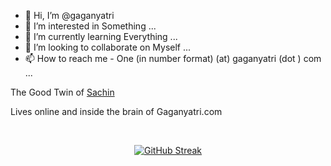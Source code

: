 - 👋 Hi, I’m @gaganyatri
- 👀 I’m interested in  Something ...
- 🌱 I’m currently learning Everything ...
- 💞️ I’m looking to collaborate on Myself ...
- 📫 How to reach me - One (in number format) (at) gaganyatri (dot ) com ...

<!---
gaganyatri/gaganyatri is a ✨ special ✨ repository because its `README.md` (this file) appears on your GitHub profile.
You can click the Preview link to take a look at your changes.
--->

The Good Twin of [Sachin](github.com/sachinsshetty)

Lives online and inside the brain of Gaganyatri.com

<br/>
<div align='center'>

[![GitHub Streak](https://github-readme-streak-stats.herokuapp.com/?user=gaganyatri&theme=gruvbox)](https://git.io/streak-stats)

</div>


